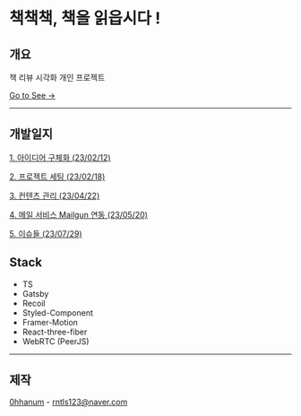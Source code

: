 # 책책책, 책을 읽읍시다 !

## 개요

책 리뷰 시각화 개인 프로젝트

[Go to See ->](https://courageous-hamster-cbe0a4.netlify.app/)

<hr>

## 개발일지

[1. 아이디어 구체화 (23/02/12)](https://velog.io/@0hhanum/%EC%B1%85%EC%B1%85%EC%B1%85-%EC%B1%85%EC%9D%84-%EC%9D%BD%EC%9D%8D%EC%8B%9C%EB%8B%A4-1.-%EC%95%84%EC%9D%B4%EB%94%94%EC%96%B4-%EA%B5%AC%EC%B2%B4%ED%99%94)

[2. 프로젝트 세팅 (23/02/18)](https://velog.io/@0hhanum/%EC%B1%85%EC%B1%85%EC%B1%85-%EC%B1%85%EC%9D%84-%EC%9D%BD%EC%9D%8D%EC%8B%9C%EB%8B%A4-2.-%ED%94%84%EB%A1%9C%EC%A0%9D%ED%8A%B8-%EA%B8%B0%EB%B3%B8-%EC%84%A4%EC%A0%95)

[3. 컨텐츠 관리 (23/04/22)](https://velog.io/@0hhanum/%EC%B1%85%EC%B1%85%EC%B1%85-%EC%B1%85%EC%9D%84-%EC%9D%BD%EC%9D%8D%EC%8B%9C%EB%8B%A4-3.-%EC%BB%A8%ED%85%90%EC%B8%A0-%EA%B4%80%EB%A6%AC)

[4. 메일 서비스 Mailgun 연동 (23/05/20)](https://velog.io/@0hhanum/bookBookBook4)

[5. 이슈들 (23/07/29)](https://velog.io/@0hhanum/%EC%B1%85%EC%B1%85%EC%B1%85-%EC%B1%85%EC%9D%84-%EC%9D%BD%EC%9D%8D%EC%8B%9C%EB%8B%A4-5.-%EC%9D%B4%EC%8A%88%EB%93%A4)

## Stack

- TS
- Gatsby
- Recoil
- Styled-Component
- Framer-Motion
- React-three-fiber
- WebRTC (PeerJS)

<hr>

## 제작

[0hhanum](https://github.com/0hhanum) - <rntls123@naver.com>
